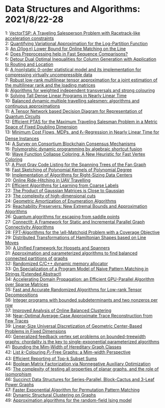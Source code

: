 # Data Structures and Algorithms: 2021/8/22-28  
1: [VectorTSP: A Traveling Salesperson Problem with Racetrack-like  acceleration constraints](https://doi.org/10.48550/arXiv.2006.03666)  
2: [Quantifying Variational Approximation for the Log-Partition Function](https://doi.org/10.48550/arXiv.2102.10196)  
3: [An $\Omega(\log n)$ Lower Bound for Online Matching on the Line](https://doi.org/10.48550/arXiv.2105.12086)  
4: [Does Preprocessing help in Fast Sequence Comparisons?](https://doi.org/10.48550/arXiv.2108.09115)  
5: [Detour Dual Optimal Inequalities for Column Generation with Application  to Routing and Location](https://doi.org/10.48550/arXiv.2108.09233)  
6: [A (non)static 0-order statistical model and its implementation for  compressing virtually uncompressible data](https://doi.org/10.48550/arXiv.cs/0205024)  
7: [Robust low-rank multilinear tensor approximation for a joint estimation  of the multilinear rank and the loading matrices](https://doi.org/10.48550/arXiv.1811.05863)  
8: [Algorithms for weighted independent transversals and strong colouring](https://doi.org/10.48550/arXiv.1907.00033)  
9: [Solving Tall Dense Linear Programs in Nearly Linear Time](https://doi.org/10.48550/arXiv.2002.02304)  
10: [Balanced dynamic multiple travelling salesmen: algorithms and continuous  approximations](https://doi.org/10.48550/arXiv.2008.12063)  
11: [A Tensor Network based Decision Diagram for Representation of Quantum  Circuits](https://doi.org/10.48550/arXiv.2009.02618)  
12: [Efficient PTAS for the Maximum Traveling Salesman Problem in a Metric  Space of Fixed Doubling Dimension](https://doi.org/10.48550/arXiv.2012.08379)  
13: [Minimum Cost Flows, MDPs, and $\ell_1$-Regression in Nearly Linear Time  for Dense Instances](https://doi.org/10.48550/arXiv.2101.05719)  
14: [A Survey on Consortium Blockchain Consensus Mechanisms](https://doi.org/10.48550/arXiv.2102.12058)  
15: [Polymorphic dynamic programming by algebraic shortcut fusion](https://doi.org/10.48550/arXiv.2107.01752)  
16: [Wave Function Collapse Coloring: A New Heuristic for Fast Vertex  Coloring](https://doi.org/10.48550/arXiv.2108.09329)  
17: [A Pivot Gray Code Listing for the Spanning Trees of the Fan Graph](https://doi.org/10.48550/arXiv.2108.09363)  
18: [Fast Sketching of Polynomial Kernels of Polynomial Degree](https://doi.org/10.48550/arXiv.2108.09420)  
19: [Implementation of Algorithms for Right-Sizing Data Centers](https://doi.org/10.48550/arXiv.2108.09489)  
20: [Online Ride-Hitching in UAV Travelling](https://doi.org/10.48550/arXiv.2108.09606)  
21: [Efficient Algorithms for Learning from Coarse Labels](https://doi.org/10.48550/arXiv.2108.09805)  
22: [The Product of Gaussian Matrices is Close to Gaussian](https://doi.org/10.48550/arXiv.2108.09887)  
23: [The complexity of high-dimensional cuts](https://doi.org/10.48550/arXiv.2108.10195)  
24: [Geometric Amortization of Enumeration Algorithms](https://doi.org/10.48550/arXiv.2108.10208)  
25: [Reachability Preservers: New Extremal Bounds and Approximation  Algorithms](https://doi.org/10.48550/arXiv.1710.11250)  
26: [Quantum algorithms for escaping from saddle points](https://doi.org/10.48550/arXiv.2007.10253)  
27: [ConnectIt: A Framework for Static and Incremental Parallel Graph  Connectivity Algorithms](https://doi.org/10.48550/arXiv.2008.03909)  
28: [FPT-Algorithms for the \ell-Matchoid Problem with a Coverage Objective](https://doi.org/10.48550/arXiv.2011.06268)  
29: [Distributed Transformations of Hamiltonian Shapes based on Line Moves](https://doi.org/10.48550/arXiv.2108.08953)  
30: [A Unified Framework for Hopsets and Spanners](https://doi.org/10.48550/arXiv.2108.09673)  
31: [Approximation and parameterized algorithms to find balanced connected  partitions of graphs](https://doi.org/10.48550/arXiv.2108.10398)  
32: [Randomized C/C++ dynamic memory allocator](https://doi.org/10.48550/arXiv.2108.10779)  
33: [On Specialization of a Program Model of Naive Pattern Matching in  Strings (Extended Abstract)](https://doi.org/10.48550/arXiv.2108.10865)  
34: [Accelerating Domain Propagation: an Efficient GPU-Parallel Algorithm  over Sparse Matrices](https://doi.org/10.48550/arXiv.2009.07785)  
35: [Fast and Accurate Randomized Algorithms for Low-rank Tensor  Decompositions](https://doi.org/10.48550/arXiv.2104.01101)  
36: [Integer programs with bounded subdeterminants and two nonzeros per row](https://doi.org/10.48550/arXiv.2106.05947)  
37: [Improved Analysis of Online Balanced Clustering](https://doi.org/10.48550/arXiv.2107.00145)  
38: [Near-Optimal Average-Case Approximate Trace Reconstruction from Few  Traces](https://doi.org/10.48550/arXiv.2107.11530)  
39: [Linear-Size Universal Discretization of Geometric Center-Based Problems  in Fixed Dimensions](https://doi.org/10.48550/arXiv.2108.10900)  
40: [Generalized feedback vertex set problems on bounded-treewidth graphs:  chordality is the key to single-exponential parameterized algorithms](https://doi.org/10.48550/arXiv.1704.06757)  
41: [Bounding the Mim-Width of Hereditary Graph Classes](https://doi.org/10.48550/arXiv.2004.05018)  
42: [List $k$-Colouring $P_t$-Free Graphs: a Mim-width Perspective](https://doi.org/10.48550/arXiv.2008.01590)  
43: [Efficient Reporting of Top-k Subset Sums](https://doi.org/10.48550/arXiv.2105.11250)  
44: [Boolean Matrix Factorization via Nonnegative Auxiliary Optimization](https://doi.org/10.48550/arXiv.2106.04708)  
45: [The complexity of testing all properties of planar graphs, and the role  of isomorphism](https://doi.org/10.48550/arXiv.2108.10547)  
46: [Succinct Data Structures for Series-Parallel, Block-Cactus and 3-Leaf  Power Graphs](https://doi.org/10.48550/arXiv.2108.10776)  
47: [Faster Exponential Algorithm for Permutation Pattern Matching](https://doi.org/10.48550/arXiv.2108.11475)  
48: [Dynamic Structural Clustering on Graphs](https://doi.org/10.48550/arXiv.2108.11549)  
49: [Approximation algorithms for the random-field Ising model](https://doi.org/10.48550/arXiv.2108.11889)  